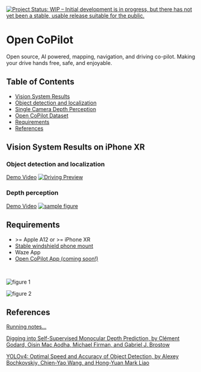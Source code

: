 [![Project Status: WIP – Initial development is in progress, but there has not yet been a stable, usable release suitable for the public.](https://www.repostatus.org/badges/latest/wip.svg)](https://www.repostatus.org/#wip)
# Open CoPilot
Open source, AI powered, mapping, navigation, and driving co-pilot. Making your drive hands free, safe, and enjoyable.

## Table of Contents
- [Vision System Results](#Vision-System-Results-on-iPhone-XR)
- [Object detection and localization](#object-detection-and-localization)
- [Single Camera Depth Perception](#depth-perception)
- [Open CoPilot Dataset](https://bit.ly/3g9T9Ak)
- [Requirements](#requirements)
- [References](#references)

## Vision System Results on iPhone XR
### Object detection and localization
[Demo Video](https://youtu.be/mBYH2uKsEzM)
[![Driving Preview](https://github.com/blakete/Open-CoPilot/blob/master/pictures/IMG_9662.jpeg)](https://youtu.be/mBYH2uKsEzM "Open CoPilot Preview")

### Depth perception
[Demo Video](https://youtu.be/D7U4fNIiq00)
[![sample figure](https://github.com/blakete/Open-CoPilot/blob/master/initial-results.gif)](https://youtu.be/D7U4fNIiq00)

## Requirements
* \>= Apple A12 or \>= iPhone XR
* [Stable windshield phone mount](https://www.amazon.com/gp/product/B076B27WP6/ref=ppx_yo_dt_b_asin_title_o02_s00?ie=UTF8&psc=1)
* Waze App
* [Open CoPilot App (coming soon!)](https://bit.ly/3g9T9Ak)
</br>

![figure 1](https://github.com/blakete/Open-CoPilot/blob/master/pictures/1.jpeg)

![figure 2](https://github.com/blakete/Open-CoPilot/blob/master/pictures/2.jpeg)

## References
[Running notes...](https://docs.google.com/document/d/1BoW7_TKAKsI0n-vwv7Fziyctg6jCQ8d4w3IcRLpaUX8/edit?usp=sharing)

[Digging into Self-Supervised Monocular Depth Prediction, by Clément Godard, Oisin Mac Aodha, Michael Firman, and Gabriel J. Brostow](https://github.com/nianticlabs/monodepth2)

[YOLOv4: Optimal Speed and Accuracy of Object Detection, by Alexey Bochkovskiy, Chien-Yao Wang, and Hong-Yuan Mark Liao](https://arxiv.org/abs/2004.10934)



